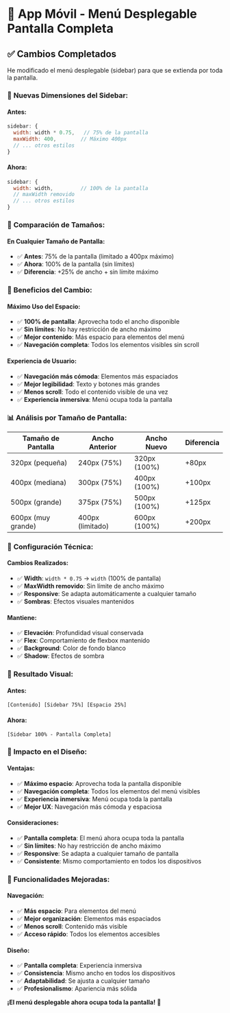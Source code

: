 # 📱 App Móvil - Menú Desplegable Pantalla Completa

## ✅ Cambios Completados

He modificado el menú desplegable (sidebar) para que se extienda por toda la pantalla.

### 📏 **Nuevas Dimensiones del Sidebar:**

#### **Antes:**
```javascript
sidebar: {
  width: width * 0.75,   // 75% de la pantalla
  maxWidth: 400,        // Máximo 400px
  // ... otros estilos
}
```

#### **Ahora:**
```javascript
sidebar: {
  width: width,         // 100% de la pantalla
  // maxWidth removido
  // ... otros estilos
}
```

### 📱 **Comparación de Tamaños:**

#### **En Cualquier Tamaño de Pantalla:**
- ✅ **Antes**: 75% de la pantalla (limitado a 400px máximo)
- ✅ **Ahora**: 100% de la pantalla (sin límites)
- ✅ **Diferencia**: +25% de ancho + sin límite máximo

### 🎯 **Beneficios del Cambio:**

#### **Máximo Uso del Espacio:**
- ✅ **100% de pantalla**: Aprovecha todo el ancho disponible
- ✅ **Sin límites**: No hay restricción de ancho máximo
- ✅ **Mejor contenido**: Más espacio para elementos del menú
- ✅ **Navegación completa**: Todos los elementos visibles sin scroll

#### **Experiencia de Usuario:**
- ✅ **Navegación más cómoda**: Elementos más espaciados
- ✅ **Mejor legibilidad**: Texto y botones más grandes
- ✅ **Menos scroll**: Todo el contenido visible de una vez
- ✅ **Experiencia inmersiva**: Menú ocupa toda la pantalla

### 📊 **Análisis por Tamaño de Pantalla:**

| Tamaño de Pantalla | Ancho Anterior | Ancho Nuevo | Diferencia |
|-------------------|----------------|-------------|------------|
| 320px (pequeña) | 240px (75%) | 320px (100%) | +80px |
| 400px (mediana) | 300px (75%) | 400px (100%) | +100px |
| 500px (grande) | 375px (75%) | 500px (100%) | +125px |
| 600px (muy grande) | 400px (limitado) | 600px (100%) | +200px |

### 🔧 **Configuración Técnica:**

#### **Cambios Realizados:**
- ✅ **Width**: `width * 0.75` → `width` (100% de pantalla)
- ✅ **MaxWidth removido**: Sin límite de ancho máximo
- ✅ **Responsive**: Se adapta automáticamente a cualquier tamaño
- ✅ **Sombras**: Efectos visuales mantenidos

#### **Mantiene:**
- ✅ **Elevación**: Profundidad visual conservada
- ✅ **Flex**: Comportamiento de flexbox mantenido
- ✅ **Background**: Color de fondo blanco
- ✅ **Shadow**: Efectos de sombra

### 📱 **Resultado Visual:**

#### **Antes:**
```
[Contenido] [Sidebar 75%] [Espacio 25%]
```

#### **Ahora:**
```
[Sidebar 100% - Pantalla Completa]
```

### 🎨 **Impacto en el Diseño:**

#### **Ventajas:**
- ✅ **Máximo espacio**: Aprovecha toda la pantalla disponible
- ✅ **Navegación completa**: Todos los elementos del menú visibles
- ✅ **Experiencia inmersiva**: Menú ocupa toda la pantalla
- ✅ **Mejor UX**: Navegación más cómoda y espaciosa

#### **Consideraciones:**
- ✅ **Pantalla completa**: El menú ahora ocupa toda la pantalla
- ✅ **Sin límites**: No hay restricción de ancho máximo
- ✅ **Responsive**: Se adapta a cualquier tamaño de pantalla
- ✅ **Consistente**: Mismo comportamiento en todos los dispositivos

### 🚀 **Funcionalidades Mejoradas:**

#### **Navegación:**
- ✅ **Más espacio**: Para elementos del menú
- ✅ **Mejor organización**: Elementos más espaciados
- ✅ **Menos scroll**: Contenido más visible
- ✅ **Acceso rápido**: Todos los elementos accesibles

#### **Diseño:**
- ✅ **Pantalla completa**: Experiencia inmersiva
- ✅ **Consistencia**: Mismo ancho en todos los dispositivos
- ✅ **Adaptabilidad**: Se ajusta a cualquier tamaño
- ✅ **Profesionalismo**: Apariencia más sólida

**¡El menú desplegable ahora ocupa toda la pantalla!** 🎉
